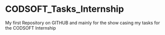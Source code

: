 # CODSOFT_Tasks_Internship
My first Repository on GITHUB and mainly for the show casing my tasks for the CODSOFT Internship
